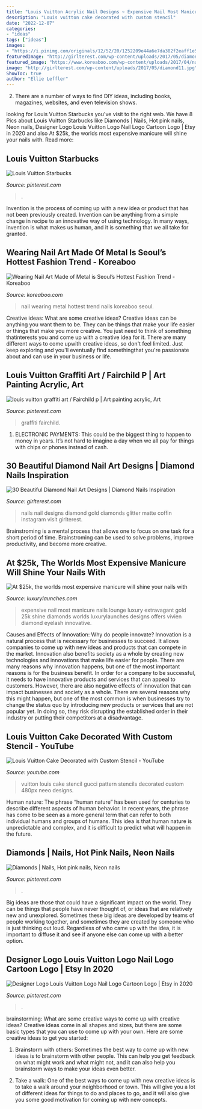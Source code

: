 ```yaml
---
title: "Louis Vuitton Acrylic Nail Designs ~ Expensive Nail Most Manicure Nails Lounge Luxury Extravagant Gold 25k Shine Diamonds Worlds Luxurylaunches Designs Offers Vivien Diamond Eyelash Innovative"
description: "Louis vuitton cake decorated with custom stencil"
date: "2022-12-07"
categories:
- "ideas"
tags: ["ideas"]
images:
- "https://i.pinimg.com/originals/12/52/20/1252209e44a6e7da382f2eaff1e54016.jpg"
featuredImage: "http://girlterest.com/wp-content/uploads/2017/05/diamond11.jpg"
featured_image: "https://www.koreaboo.com/wp-content/uploads/2017/04/nail-art05.jpg"
image: "http://girlterest.com/wp-content/uploads/2017/05/diamond11.jpg"
ShowToc: true
author: "Ellie Leffler"
---
```



2. There are a number of ways to find DIY ideas, including books, magazines, websites, and even television shows.

	

		
looking for Louis Vuitton Starbucks you've visit to the right web. We have 8 Pics about Louis Vuitton Starbucks like Diamonds | Nails, Hot pink nails, Neon nails, Designer Logo Louis Vuitton Logo Nail Logo Cartoon Logo | Etsy in 2020 and also At $25k, the worlds most expensive manicure will shine your nails with. Read more:
		
    
## Louis Vuitton Starbucks

<img loading=lazy src="https://i.pinimg.com/736x/0a/82/33/0a8233b1536229ee3740f9c892ed2073.jpg" onerror="this.onerror=null;this.src='https://tse2.mm.bing.net/th?id=OIP.Rv0MnCRWh-gLxz1w-ELEDgHaHo&amp;pid=15.1';" alt="Louis Vuitton Starbucks">

_Source: pinterest.com_

>. 

	

Invention is the process of coming up with a new idea or product that has not been previously created. Invention can be anything from a simple change in recipe to an innovative way of using technology. In many ways, invention is what makes us human, and it is something that we all take for granted.

    
## Wearing Nail Art Made Of Metal Is Seoul’s Hottest Fashion Trend - Koreaboo

<img loading=lazy src="https://www.koreaboo.com/wp-content/uploads/2017/04/nail-art05.jpg" onerror="this.onerror=null;this.src='https://tse2.mm.bing.net/th?id=OIP._wa_9x8Oi-NVk8Di0ttU1AHaHa&amp;pid=15.1';" alt="Wearing Nail Art Made of Metal is Seoul’s Hottest Fashion Trend - Koreaboo">

_Source: koreaboo.com_

>nail wearing metal hottest trend nails koreaboo seoul. 

	

Creative ideas: What are some creative ideas?
Creative ideas can be anything you want them to be. They can be things that make your life easier or things that make you more creative. You just need to think of something thatinterests you and come up with a creative idea for it. There are many different ways to come upwith creative ideas, so don't feel limited. Just keep exploring and you'll eventually find somethingthat you're passionate about and can use in your business or life.

    
## Louis Vuitton Graffiti Art / Fairchild P | Art Painting Acrylic, Art

<img loading=lazy src="https://i.pinimg.com/originals/12/52/20/1252209e44a6e7da382f2eaff1e54016.jpg" onerror="this.onerror=null;this.src='https://tse2.mm.bing.net/th?id=OIP.HlqlBmGd1MIhA9KCqyDsWAHaJ3&amp;pid=15.1';" alt="louis vuitton graffiti art / Fairchild p | Art painting acrylic, Art">

_Source: pinterest.com_

>graffiti fairchild. 

	

1. ELECTRONIC PAYMENTS: This could be the biggest thing to happen to money in years. It’s not hard to imagine a day when we all pay for things with chips or phones instead of cash. 

    
## 30 Beautiful Diamond Nail Art Designs | Diamond Nails Inspiration

<img loading=lazy src="http://girlterest.com/wp-content/uploads/2017/05/diamond11.jpg" onerror="this.onerror=null;this.src='https://tse1.mm.bing.net/th?id=OIP.2KAVBKyOgN7Y-Njz4VedkAHaHa&amp;pid=15.1';" alt="30 Beautiful Diamond Nail Art Designs | Diamond Nails Inspiration">

_Source: girlterest.com_

>nails nail designs diamond gold diamonds glitter matte coffin instagram visit girlterest. 

	

Brainstroming is a mental process that allows one to focus on one task for a short period of time. Brainstroming can be used to solve problems, improve productivity, and become more creative.

    
## At $25k, The Worlds Most Expensive Manicure Will Shine Your Nails With

<img loading=lazy src="http://luxurylaunches.com/wp-content/uploads/2015/06/most_expensive_manicure.jpg" onerror="this.onerror=null;this.src='https://tse3.mm.bing.net/th?id=OIP.sPl9V2xuFnDATp4SqUe2vwHaHs&amp;pid=15.1';" alt="At $25k, the worlds most expensive manicure will shine your nails with">

_Source: luxurylaunches.com_

>expensive nail most manicure nails lounge luxury extravagant gold 25k shine diamonds worlds luxurylaunches designs offers vivien diamond eyelash innovative. 

	

Causes and Effects of Innovation: Why do people innovate?
Innovation is a natural process that is necessary for businesses to succeed. It allows companies to come up with new ideas and products that can compete in the market. Innovation also benefits society as a whole by creating new technologies and innovations that make life easier for people. There are many reasons why innovation happens, but one of the most important reasons is for the business benefit. In order for a company to be successful, it needs to have innovative products and services that can appeal to customers. However, there are also negative effects of innovation that can impact businesses and society as a whole. There are several reasons why this might happen, but one of the most common is when businesses try to change the status quo by introducing new products or services that are not popular yet. In doing so, they risk disrupting the established order in their industry or putting their competitors at a disadvantage.

    
## Louis Vuitton Cake Decorated With Custom Stencil - YouTube

<img loading=lazy src="https://i.ytimg.com/vi/neEO_5uWA1Y/hqdefault.jpg" onerror="this.onerror=null;this.src='https://tse2.mm.bing.net/th?id=OIP.Vfihj1IDDtYHs9HMd3VGSAHaFj&amp;pid=15.1';" alt="Louis Vuitton Cake Decorated with Custom Stencil - YouTube">

_Source: youtube.com_

>vuitton louis cake stencil gucci pattern stencils decorated custom 480px neeo designs. 

	

Human nature:
The phrase “human nature” has been used for centuries to describe different aspects of human behavior. In recent years, the phrase has come to be seen as a more general term that can refer to both individual humans and groups of humans. This idea is that human nature is unpredictable and complex, and it is difficult to predict what will happen in the future.

    
## Diamonds | Nails, Hot Pink Nails, Neon Nails

<img loading=lazy src="https://i.pinimg.com/originals/db/85/81/db85817133d596eef4cdee5272037c73.jpg" onerror="this.onerror=null;this.src='https://tse2.mm.bing.net/th?id=OIP.lKBKZ-p-gBCJu95d21E1YgHaHZ&amp;pid=15.1';" alt="Diamonds | Nails, Hot pink nails, Neon nails">

_Source: pinterest.com_

>. 

	

Big ideas are those that could have a significant impact on the world. They can be things that people have never thought of, or ideas that are relatively new and unexplored. Sometimes these big ideas are developed by teams of people working together, and sometimes they are created by someone who is just thinking out loud. Regardless of who came up with the idea, it is important to diffuse it and see if anyone else can come up with a better option.

    
## Designer Logo Louis Vuitton Logo Nail Logo Cartoon Logo | Etsy In 2020

<img loading=lazy src="https://i.pinimg.com/736x/f9/ab/f7/f9abf79f4d6931c589d2c627bb309699.jpg" onerror="this.onerror=null;this.src='https://tse1.mm.bing.net/th?id=OIP._IHontmFgD8CFA1zDgX_5wAAAA&amp;pid=15.1';" alt="Designer Logo Louis Vuitton Logo Nail Logo Cartoon Logo | Etsy in 2020">

_Source: pinterest.com_

>. 

	

brainstorming: What are some creative ways to come up with creative ideas?
Creative ideas come in all shapes and sizes, but there are some basic types that you can use to come up with your own. Here are some creative ideas to get you started:
1. Brainstorm with others: Sometimes the best way to come up with new ideas is to brainstorm with other people. This can help you get feedback on what might work and what might not, and it can also help you brainstorm ways to make your ideas even better.

2. Take a walk: One of the best ways to come up with new creative ideas is to take a walk around your neighborhood or town. This will give you a lot of different ideas for things to do and places to go, and it will also give you some good motivation for coming up with new concepts.


